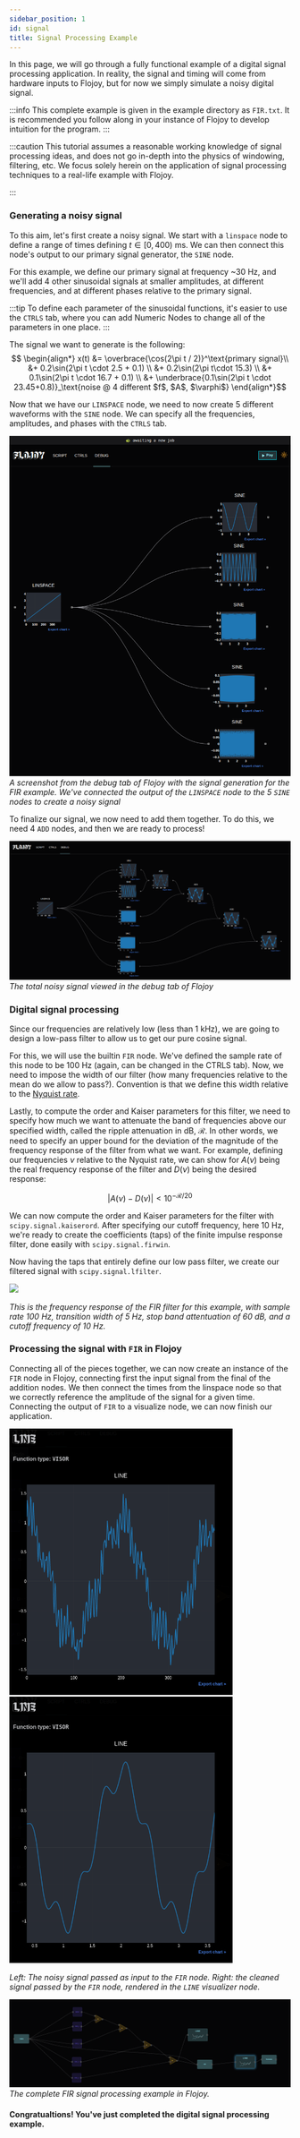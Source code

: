 ```yaml
---
sidebar_position: 1
id: signal
title: Signal Processing Example
---
```


In this page, we will go through a fully functional example of a digital signal processing application. In reality, the signal and timing will come from hardware inputs to Flojoy, but for now we simply simulate a noisy digital signal. 

:::info
This complete example is given in the example directory as `FIR.txt`. It is recommended you follow along in your instance of Flojoy to develop intuition for the program.
:::

:::caution
This tutorial assumes a reasonable working knowledge of signal processing ideas, and does not go in-depth into the physics of windowing, filtering, etc. We focus solely herein on the application of signal processing techniques to a real-life example with Flojoy.

:::

### Generating a noisy signal

To this aim, let's first create a noisy signal. We start with a `linspace` node to define a range of times defining $t\in[0,400)\text{ ms}$. We can then connect this node's output to our primary signal generator, the `SINE` node. 

For this example, we define our primary signal at frequency ~30 Hz, and we'll add 4 other sinusoidal signals at smaller amplitudes, at different frequencies, and at different phases relative to the primary signal. 

:::tip
To define each parameter of the sinusoidal functions, it's easier to use the `CTRLS` tab, where you can add Numeric Nodes to change all of the parameters in one place. 
:::

The signal we want to generate is the following:
$$
\begin{align*}
x(t) &= \overbrace{\cos(2\pi t / 2)}^\text{primary signal}\\
     &+ 0.2\sin(2\pi t \cdot 2.5 + 0.1)  \\
     &+ 0.2\sin(2\pi t\cdot 15.3) \\
     &+ 0.1\sin(2\pi t \cdot 16.7 + 0.1) \\
     &+ \underbrace{0.1\sin(2\pi t \cdot 23.45+0.8)}_\text{noise @ 4 different $f$, $A$, $\varphi$}
\end{align*}$$

Now that we have our `LINSPACE` node, we need to now create 5 different waveforms with the `SINE` node. We can specify all the frequencies, amplitudes, and phases with the `CTRLS` tab. 

![image](/img/FIR/FIR_signal_generation.png)
*A screenshot from the debug tab of Flojoy with the signal generation for the FIR example. We've connected the output of the `LINSPACE` node to the 5 `SINE` nodes to create a noisy signal*

To finalize our signal, we now need to add them together. To do this, we need 4 `ADD` nodes, and then we are ready to process!

![image](/img/FIR/FIR_total_signal.png)
*The total noisy signal viewed in the debug tab of Flojoy*


### Digital signal processing

Since our frequencies are relatively low (less than 1 kHz), we are going to design a low-pass filter to allow us to get our pure cosine signal.

For this, we will use the builtin `FIR` node. We've defined the sample rate of this node to be 100 Hz (again, can be changed in the CTRLS tab). Now, we need to impose the width of our filter (how many frequencies relative to the mean do we allow to pass?). Convention is that we define this width relative to the [Nyquist rate](https://en.wikipedia.org/wiki/Nyquist_rate). 

Lastly, to compute the order and Kaiser parameters for this filter, we need to specify how much we want to attenuate the band of frequencies above our specified width, called the ripple attenuation in dB, $\mathcal{R}$. In other words, we need to specify an upper bound for the deviation of the magnitude of the frequency response of the filter from what we want. For example, defining our frequencies $\nu$ relative to the Nyquist rate, we can show for $A(\nu)$ being the real frequency response of the filter and $D(\nu)$ being the desired response:

$$
\left|A(\nu)-D(\nu)\right| < 10^{-\mathcal{R}/20}
$$

We can now compute the order and Kaiser parameters for the filter with `scipy.signal.kaiserord`. After specifying our cutoff frequency, here 10 Hz, we're ready to create the coefficients (taps) of the finite impulse response filter, done easily with `scipy.signal.firwin`.

Now having the taps that entirely define our low pass filter, we create our filtered signal with `scipy.signal.lfilter`. 
<p float="left" style={{textAlign: 'center'}}>
  <img src="/img/FIR_freq_response.png" width="600" />
</p>

*This is the frequency response of the FIR filter for this example, with sample rate 100 Hz, transition width of 5 Hz, stop band attentuation of 60 dB, and a cutoff frequency of 10 Hz.*


### Processing the signal with `FIR` in Flojoy

Connecting all of the pieces together, we can now create an instance of the `FIR` node in Flojoy, connecting first the input signal from the final of the addition nodes. We then connect the times from the linspace node so that we correctly reference the amplitude of the signal for a given time. Connecting the output of `FIR` to a visualize node, we can now finish our application. 

<p float="left" style={{textAlign: 'center'}}>
  <img src="/img/FIR/FIR_noisy_signal.png" width="400" />
  <img src="/img/FIR/FIR_clean_signal.png" width="400" /> 
</p>

*Left: The noisy signal passed as input to the `FIR` node. Right: the cleaned signal passed by the `FIR` node, rendered in the `LINE` visualizer node.*

![image](/img/FIR/FIR_complete_app.png)
*The complete FIR signal processing example in Flojoy.*
#### Congratualtions! You've just completed the digital signal processing example.